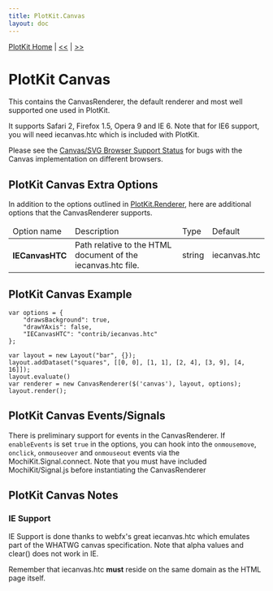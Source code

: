 ```yaml
---
title: PlotKit.Canvas
layout: doc
---
```

[PlotKit Home](PlotKit.html) | [<<](PlotKit.Renderer.html) | [>>](PlotKit.SVG.html)

PlotKit Canvas
==============

This contains the CanvasRenderer, the default renderer and most well supported one used in PlotKit.

It supports Safari 2, Firefox 1.5, Opera 9 and IE 6. Note that for IE6
support, you will need iecanvas.htc which is included with PlotKit. 

Please see the [Canvas/SVG Browser Support Status][Browser] for bugs
with the Canvas implementation on different browsers.

PlotKit Canvas Extra Options
----------------------------

In addition to the options outlined in [PlotKit.Renderer][], here are additional options that the CanvasRenderer supports.

<table>
  <thead>
	<tr><td>Option name</td><td>Description</td><td>Type</td><td>Default</td></tr>
  </thead>
 <tbody>
	<tr>
		<th>IECanvasHTC</th>
		<td>Path relative to the HTML document of the iecanvas.htc file.</td>
		<td>string</td>
		<td>iecanvas.htc</td>
	</tr>
	</tbody>
</table>

PlotKit Canvas Example
----------------------

	var options = {
		"drawsBackground": true,
		"drawYAxis": false,
		"IECanvasHTC": "contrib/iecanvas.htc"
	};

	var layout = new Layout("bar", {});
	layout.addDataset("squares", [[0, 0], [1, 1], [2, 4], [3, 9], [4, 16]]);
	layout.evaluate()
	var renderer = new CanvasRenderer($('canvas'), layout, options);
	layout.render();

PlotKit Canvas Events/Signals
-----------------------------

There is preliminary support for events in the CanvasRenderer. If ``enableEvents`` is set ``true`` in the options, you can hook into the ``onmousemove``, ``onclick``, ``onmouseover`` and ``onmouseout`` events via the MochiKit.Signal.connect. Note that you must have included MochiKit/Signal.js before instantiating the CanvasRenderer

PlotKit Canvas Notes
--------------------

### IE Support

IE Support is done thanks to webfx's great iecanvas.htc which emulates
part of the WHATWG canvas specification. Note that alpha values and
clear() does not work in IE.

Remember that iecanvas.htc __must__ reside on the same domain as the
HTML page itself.

[PlotKit.Renderer]: PlotKit.Renderer.html
[Browser]: SVGCanvasCompat.html
